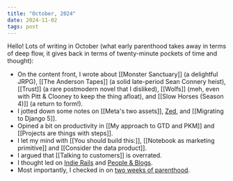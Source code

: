 ```yaml
---
title: "October, 2024"
date: 2024-11-02
tags: post
---
```


Hello! Lots of writing in October (what early parenthood takes away in terms of deep flow, it gives back in terms of twenty-minute pockets of time and thought):

- On the content front, I wrote about [[Monster Sanctuary]] (a delightful JRPG), [[The Anderson Tapes]] (a solid late-period Sean Connery heist), [[Trust]] (a rare postmodern novel that I disliked), [[Wolfs]] (meh, even with Pitt & Clooney to keep the thing afloat), and [[Slow Horses (Season 4)]] (a return to form!).
- I jotted down some notes on [[Meta's two assets]], [Zed](https://jmduke.com/posts/post/zed-2/), and [[Migrating to Django 5]].
- Opined a bit on productivity in [[My approach to GTD and PKM]] and [[Projects are things with steps]].
- I let my mind with [[You should build this:]], [[Notebook as marketing primitive]] and [[Consider the data product]].
- I argued that [[Talking to customers]] is overrated.
- I thought led on [Indie Rails](https://jmduke.com/posts/post/indie-rails/) and [People & Blogs](https://jmduke.com/posts/post/people-and-blogs/).
- Most importantly, I checked in on [two weeks of parenthood](https://jmduke.com/posts/post/two-weeks-of-parenthood/).
